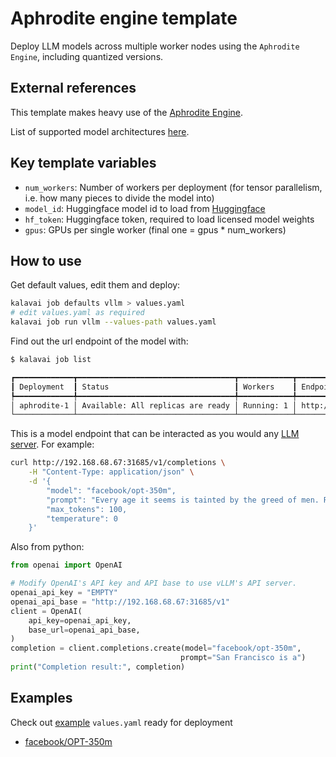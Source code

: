 # Aphrodite engine template

Deploy LLM models across multiple worker nodes using the `Aphrodite Engine`, including quantized versions.

## External references

This template makes heavy use of the [Aphrodite Engine](https://aphrodite.pygmalion.chat/).

List of supported model architectures [here](https://aphrodite.pygmalion.chat/pages/usage/models.html).


## Key template variables

- `num_workers`: Number of workers per deployment (for tensor parallelism, i.e. how many pieces to divide the model into)
- `model_id`: Huggingface model id to load from [Huggingface](https://huggingface.co/models)
- `hf_token`: Huggingface token, required to load licensed model weights
- `gpus`: GPUs per single worker (final one = gpus * num_workers)

## How to use

Get default values, edit them and deploy:
```bash
kalavai job defaults vllm > values.yaml
# edit values.yaml as required
kalavai job run vllm --values-path values.yaml
```

Find out the url endpoint of the model with:

```bash
$ kalavai job list 

┏━━━━━━━━━━━━━┳━━━━━━━━━━━━━━━━━━━━━━━━━━━━━━━━━━━┳━━━━━━━━━━━━┳━━━━━━━━━━━━━━━━━━━━━━━━━━━━┓
┃ Deployment  ┃ Status                            ┃ Workers    ┃ Endpoint                   ┃
┡━━━━━━━━━━━━━╇━━━━━━━━━━━━━━━━━━━━━━━━━━━━━━━━━━━╇━━━━━━━━━━━━╇━━━━━━━━━━━━━━━━━━━━━━━━━━━━┩
│ aphrodite-1 │ Available: All replicas are ready │ Running: 1 │ http://192.168.68.67:31685 │
└─────────────┴───────────────────────────────────┴────────────┴────────────────────────────┘
```

This is a model endpoint that can be interacted as you would any [LLM server](https://aphrodite.pygmalion.chat/pages/usage/openai.html). For example:
```bash
curl http://192.168.68.67:31685/v1/completions \
    -H "Content-Type: application/json" \
    -d '{
        "model": "facebook/opt-350m",
        "prompt": "Every age it seems is tainted by the greed of men. Rubbish to one such as I,",
        "max_tokens": 100,
        "temperature": 0
    }'
```

Also from python:
```python
from openai import OpenAI

# Modify OpenAI's API key and API base to use vLLM's API server.
openai_api_key = "EMPTY"
openai_api_base = "http://192.168.68.67:31685/v1"
client = OpenAI(
    api_key=openai_api_key,
    base_url=openai_api_base,
)
completion = client.completions.create(model="facebook/opt-350m",
                                      prompt="San Francisco is a")
print("Completion result:", completion)
```

## Examples

Check out [example](examples/) `values.yaml` ready for deployment
- [facebook/OPT-350m](examples/opt-350m.yaml)
